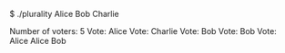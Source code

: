$ ./plurality Alice Bob Charlie


Number of voters: 5
Vote: Alice
Vote: Charlie
Vote: Bob
Vote: Bob
Vote: Alice
Alice
Bob

